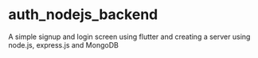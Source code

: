 # auth_nodejs_backend

A simple signup and login screen using flutter and creating a server using node.js, express.js and MongoDB 


